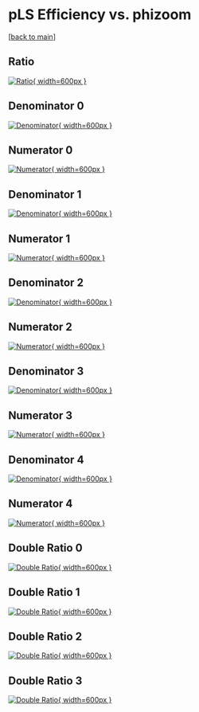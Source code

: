 # pLS Efficiency vs. phizoom

[[back to main](./)]



## Ratio

[![Ratio](../mtv/var/pLS_loweta_13_-1_eff_phizoom.png){ width=600px }](../mtv/var/pLS_loweta_13_-1_eff_phizoom.pdf)

## Denominator 0

[![Denominator](../mtv/den/pLS_loweta_13_-1_eff_phizoom_den0.png){ width=600px }](../mtv/den/pLS_loweta_13_-1_eff_phizoom_den0.pdf)

## Numerator 0

[![Numerator](../mtv/num/pLS_loweta_13_-1_eff_phizoom_num0.png){ width=600px }](../mtv/num/pLS_loweta_13_-1_eff_phizoom_num0.pdf)

## Denominator 1

[![Denominator](../mtv/den/pLS_loweta_13_-1_eff_phizoom_den1.png){ width=600px }](../mtv/den/pLS_loweta_13_-1_eff_phizoom_den1.pdf)

## Numerator 1

[![Numerator](../mtv/num/pLS_loweta_13_-1_eff_phizoom_num1.png){ width=600px }](../mtv/num/pLS_loweta_13_-1_eff_phizoom_num1.pdf)

## Denominator 2

[![Denominator](../mtv/den/pLS_loweta_13_-1_eff_phizoom_den2.png){ width=600px }](../mtv/den/pLS_loweta_13_-1_eff_phizoom_den2.pdf)

## Numerator 2

[![Numerator](../mtv/num/pLS_loweta_13_-1_eff_phizoom_num2.png){ width=600px }](../mtv/num/pLS_loweta_13_-1_eff_phizoom_num2.pdf)

## Denominator 3

[![Denominator](../mtv/den/pLS_loweta_13_-1_eff_phizoom_den3.png){ width=600px }](../mtv/den/pLS_loweta_13_-1_eff_phizoom_den3.pdf)

## Numerator 3

[![Numerator](../mtv/num/pLS_loweta_13_-1_eff_phizoom_num3.png){ width=600px }](../mtv/num/pLS_loweta_13_-1_eff_phizoom_num3.pdf)

## Denominator 4

[![Denominator](../mtv/den/pLS_loweta_13_-1_eff_phizoom_den4.png){ width=600px }](../mtv/den/pLS_loweta_13_-1_eff_phizoom_den4.pdf)

## Numerator 4

[![Numerator](../mtv/num/pLS_loweta_13_-1_eff_phizoom_num4.png){ width=600px }](../mtv/num/pLS_loweta_13_-1_eff_phizoom_num4.pdf)

## Double Ratio 0

[![Double Ratio](../mtv/ratio/pLS_loweta_13_-1_eff_phizoom_ratio0.png){ width=600px }](../mtv/ratio/pLS_loweta_13_-1_eff_phizoom_ratio0.pdf)

## Double Ratio 1

[![Double Ratio](../mtv/ratio/pLS_loweta_13_-1_eff_phizoom_ratio1.png){ width=600px }](../mtv/ratio/pLS_loweta_13_-1_eff_phizoom_ratio1.pdf)

## Double Ratio 2

[![Double Ratio](../mtv/ratio/pLS_loweta_13_-1_eff_phizoom_ratio2.png){ width=600px }](../mtv/ratio/pLS_loweta_13_-1_eff_phizoom_ratio2.pdf)

## Double Ratio 3

[![Double Ratio](../mtv/ratio/pLS_loweta_13_-1_eff_phizoom_ratio3.png){ width=600px }](../mtv/ratio/pLS_loweta_13_-1_eff_phizoom_ratio3.pdf)

